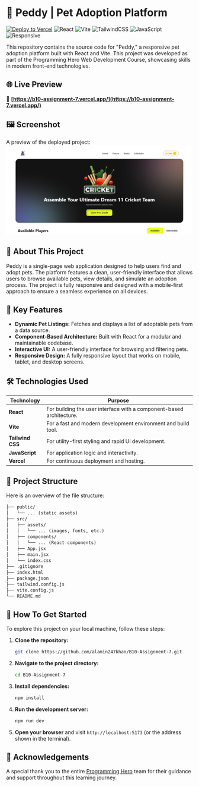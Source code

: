 # 🚀 Peddy | Pet Adoption Platform

[![Deploy to Vercel](https://img.shields.io/badge/Deployed_on-Vercel-black?style=for-the-badge&logo=vercel&logoColor=white)](https://b10-assignment-7.vercel.app/)
![React](https://img.shields.io/badge/React-20232A?style=for-the-badge&logo=react&logoColor=61DAFB)
![Vite](https://img.shields.io/badge/Vite-B73BFE?style=for-the-badge&logo=vite&logoColor=white)
![TailwindCSS](https://img.shields.io/badge/Tailwind_CSS-38B2AC?style=for-the-badge&logo=tailwind-css&logoColor=white)
![JavaScript](https://img.shields.io/badge/JavaScript-F7DF1E?style=for-the-badge&logo=javascript&logoColor=white)
![Responsive](https://img.shields.io/badge/Responsive-Design-brightgreen?style=for-the-badge)

This repository contains the source code for "Peddy," a responsive pet adoption platform built with React and Vite. This project was developed as part of the Programming Hero Web Development Course, showcasing skills in modern front-end technologies.

## 🌐 Live Preview
🔗 **[https://b10-assignment-7.vercel.app/](https://b10-assignment-7.vercel.app/)**

## 🖼️ Screenshot
A preview of the deployed project:
![Project Screenshot](./src/assets/site-Screenshot.png)

## 📌 About This Project
Peddy is a single-page web application designed to help users find and adopt pets. The platform features a clean, user-friendly interface that allows users to browse available pets, view details, and simulate an adoption process. The project is fully responsive and designed with a mobile-first approach to ensure a seamless experience on all devices.

## 🎯 Key Features
- **Dynamic Pet Listings:** Fetches and displays a list of adoptable pets from a data source.
- **Component-Based Architecture:** Built with React for a modular and maintainable codebase.
- **Interactive UI:** A user-friendly interface for browsing and filtering pets.
- **Responsive Design:** A fully responsive layout that works on mobile, tablet, and desktop screens.

## 🛠️ Technologies Used
| Technology | Purpose |
|------------|---------|
| **React** | For building the user interface with a component-based architecture. |
| **Vite** | For a fast and modern development environment and build tool. |
| **Tailwind CSS** | For utility-first styling and rapid UI development. |
| **JavaScript** | For application logic and interactivity. |
| **Vercel** | For continuous deployment and hosting. |

## 📂 Project Structure
Here is an overview of the file structure:
```B10-Assignment-7/
├── public/
│   └── ... (static assets)
├── src/
│   ├── assets/
│   │   └── ... (images, fonts, etc.)
│   ├── components/
│   │   └── ... (React components)
│   ├── App.jsx
│   ├── main.jsx
│   └── index.css
├── .gitignore
├── index.html
├── package.json
├── tailwind.config.js
├── vite.config.js
└── README.md
```

## 🚀 How To Get Started
To explore this project on your local machine, follow these steps:

1. **Clone the repository:**
   ```bash
   git clone https://github.com/alamin247khan/B10-Assignment-7.git
   ```
2. **Navigate to the project directory:**
   ```bash
   cd B10-Assignment-7
   ```
3. **Install dependencies:**
   ```bash
   npm install
   ```
4. **Run the development server:**
    ```bash
    npm run dev
    ```
5. **Open your browser** and visit `http://localhost:5173` (or the address shown in the terminal).

## 🙏 Acknowledgements
A special thank you to the entire [Programming Hero](https://web.programming-hero.com/) team for their guidance and support throughout this learning journey.

